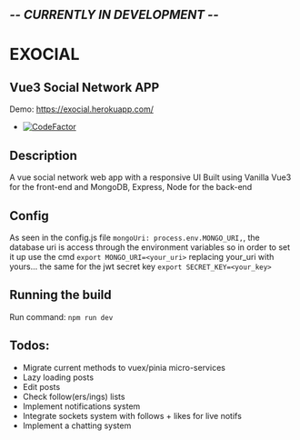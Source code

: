 ## _-- CURRENTLY IN DEVELOPMENT --_
# EXOCIAL
## Vue3 Social Network APP
Demo: https://exocial.herokuapp.com/
- [![CodeFactor](https://www.codefactor.io/repository/github/y-essine/vite-social/badge)](https://www.codefactor.io/repository/github/y-essine/vite-social)
## Description
A vue social network web app with a responsive UI
Built using Vanilla Vue3 for the front-end and MongoDB, Express, Node for the back-end


## Config
As seen in the config.js file `mongoUri: process.env.MONGO_URI,`, the database uri is access through the environment variables so in order to set it up 
use the cmd `export MONGO_URI=<your_uri>` replacing your_uri with yours...
the same for the jwt secret key `export SECRET_KEY=<your_key>`

## Running the build
Run command: `npm run dev`

## Todos:
- Migrate current methods to vuex/pinia micro-services
- Lazy loading posts
- Edit posts
- Check follow(ers/ings) lists
- Implement notifications system
- Integrate sockets system with follows + likes for live notifs
- Implement a chatting system


